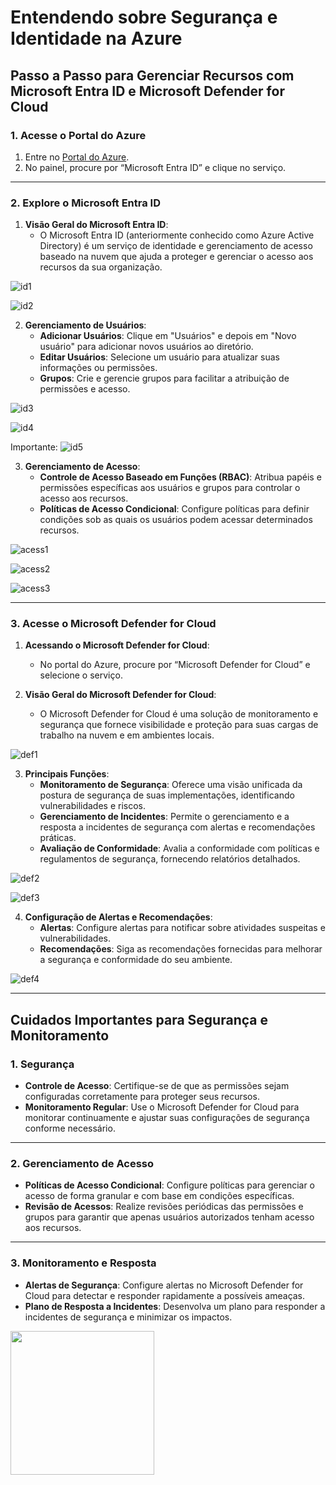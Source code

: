 # Entendendo sobre Segurança e Identidade na Azure


## Passo a Passo para Gerenciar Recursos com Microsoft Entra ID e Microsoft Defender for Cloud

### 1. Acesse o Portal do Azure 

1. Entre no [Portal do Azure](https://portal.azure.com).
2. No painel, procure por “Microsoft Entra ID” e clique no serviço.

---

### 2. Explore o Microsoft Entra ID 

1. **Visão Geral do Microsoft Entra ID**:
   - O Microsoft Entra ID (anteriormente conhecido como Azure Active Directory) é um serviço de identidade e gerenciamento de acesso baseado na nuvem que ajuda a proteger e gerenciar o acesso aos recursos da sua organização.

![id1](https://github.com/user-attachments/assets/fe5c3693-5892-43b0-9f0a-8c0a8484a616)

![id2](https://github.com/user-attachments/assets/f9694b30-d411-47c8-a89c-07cb8bd77c7b)

2. **Gerenciamento de Usuários**:
   - **Adicionar Usuários**: Clique em "Usuários" e depois em "Novo usuário" para adicionar novos usuários ao diretório.
   - **Editar Usuários**: Selecione um usuário para atualizar suas informações ou permissões.
   - **Grupos**: Crie e gerencie grupos para facilitar a atribuição de permissões e acesso.

![id3](https://github.com/user-attachments/assets/5b4ca3e9-a700-4ae6-85be-12ac58e35ee2)

![id4](https://github.com/user-attachments/assets/e0e7c8d9-87cd-4612-ad42-4dd8a57a0f72)

Importante:
![id5](https://github.com/user-attachments/assets/a67c65e8-4ffe-4636-92fd-46eb4a325a3e)

3. **Gerenciamento de Acesso**:
   - **Controle de Acesso Baseado em Funções (RBAC)**: Atribua papéis e permissões específicas aos usuários e grupos para controlar o acesso aos recursos.
   - **Políticas de Acesso Condicional**: Configure políticas para definir condições sob as quais os usuários podem acessar determinados recursos.

![acess1](https://github.com/user-attachments/assets/1a45bfea-bbd0-4340-9d93-afadb50cf1f5)

![acess2](https://github.com/user-attachments/assets/de1f2e62-e21e-45fe-a44b-cf4f657189ca)

![acess3](https://github.com/user-attachments/assets/2f1e7208-65bd-4fcc-92a6-01f394010be4)

---

### 3. Acesse o Microsoft Defender for Cloud 

1. **Acessando o Microsoft Defender for Cloud**:
   - No portal do Azure, procure por “Microsoft Defender for Cloud” e selecione o serviço.

2. **Visão Geral do Microsoft Defender for Cloud**:
   - O Microsoft Defender for Cloud é uma solução de monitoramento e segurança que fornece visibilidade e proteção para suas cargas de trabalho na nuvem e em ambientes locais.

![def1](https://github.com/user-attachments/assets/b42707d9-49c3-4c11-8e9a-d1d1427ea3a4)


3. **Principais Funções**:
   - **Monitoramento de Segurança**: Oferece uma visão unificada da postura de segurança de suas implementações, identificando vulnerabilidades e riscos.
   - **Gerenciamento de Incidentes**: Permite o gerenciamento e a resposta a incidentes de segurança com alertas e recomendações práticas.
   - **Avaliação de Conformidade**: Avalia a conformidade com políticas e regulamentos de segurança, fornecendo relatórios detalhados.

![def2](https://github.com/user-attachments/assets/dcc0ed7e-b276-4a6f-bcda-3eba48df8697)

![def3](https://github.com/user-attachments/assets/430a6920-13f7-4f20-87e7-83ed5955fc50)

4. **Configuração de Alertas e Recomendações**:
   - **Alertas**: Configure alertas para notificar sobre atividades suspeitas e vulnerabilidades.
   - **Recomendações**: Siga as recomendações fornecidas para melhorar a segurança e conformidade do seu ambiente.

![def4](https://github.com/user-attachments/assets/c04f06b0-e7cc-482d-83ec-ee4eb288af46)

---

## Cuidados Importantes para Segurança e Monitoramento

### 1. **Segurança**

- **Controle de Acesso**: Certifique-se de que as permissões sejam configuradas corretamente para proteger seus recursos.
- **Monitoramento Regular**: Use o Microsoft Defender for Cloud para monitorar continuamente e ajustar suas configurações de segurança conforme necessário.

---

### 2. **Gerenciamento de Acesso**

- **Políticas de Acesso Condicional**: Configure políticas para gerenciar o acesso de forma granular e com base em condições específicas.
- **Revisão de Acessos**: Realize revisões periódicas das permissões e grupos para garantir que apenas usuários autorizados tenham acesso aos recursos.

---

### 3. **Monitoramento e Resposta**

- **Alertas de Segurança**: Configure alertas no Microsoft Defender for Cloud para detectar e responder rapidamente a possíveis ameaças.
- **Plano de Resposta a Incidentes**: Desenvolva um plano para responder a incidentes de segurança e minimizar os impactos.

<img src="https://media.tenor.com/qVKlQMB2DpsAAAAM/hacker-hacking.gif" width="230"></h2>
